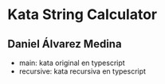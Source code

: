 # Kata String Calculator
## Daniel Álvarez Medina

* main: kata original en typescript
* recursive: kata recursiva en typescript
